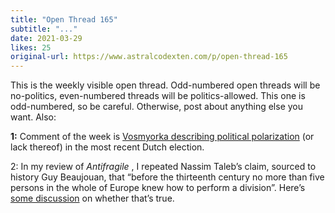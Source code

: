 ```yaml
---
title: "Open Thread 165"
subtitle: "..."
date: 2021-03-29
likes: 25
original-url: https://www.astralcodexten.com/p/open-thread-165
---
```

This is the weekly visible open thread. Odd-numbered open threads will be no-politics, even-numbered threads will be politics-allowed. This one is odd-numbered, so be careful. Otherwise, post about anything else you want. Also:

 **1:** Comment of the week is [Vosmyorka describing political polarization](https://astralcodexten.substack.com/p/open-thread-164#comment-1552377) (or lack thereof) in the most recent Dutch election.

2: In my review of _Antifragile_ , I repeated Nassim Taleb’s claim, sourced to history Guy Beaujouan, that “before the thirteenth century no more than five persons in the whole of Europe knew how to perform a division”. Here’s [some discussion](https://skeptics.stackexchange.com/questions/15130/did-only-a-handful-of-people-in-europe-know-how-to-do-division-before-the-13th-c) on whether that’s true.
